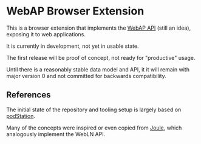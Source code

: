 # WebAP Browser Extension

This is a browser extension that implements the [WebAP API](https://github.com/webap-api/WebAP-API) (still an idea), exposing it to web applications.

It is currently in development, not yet in usable state.

The first release will be proof of concept, not ready for "productive" usage.

Until there is a reasonably stable data model and API, it it will remain with major version 0 and not committed for backwards compatibility.

## References

The initial state of the repository and tooling setup is largely based on [podStation](https://github.com/podStation/podStation/tree/4fc7de2bde3f6767fc31013965fdf13aab78c47c).

Many of the concepts were inspired or even copied from [Joule](https://lightningjoule.com/), which analogously implement the WebLN API.
